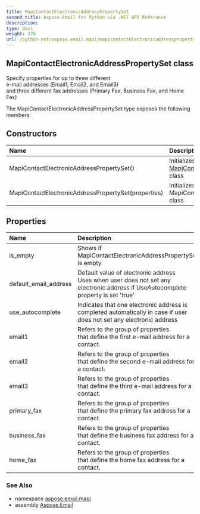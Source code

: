 ```yaml
---
title: MapiContactElectronicAddressPropertySet
second_title: Aspose.Email for Python via .NET API Reference
description: 
type: docs
weight: 370
url: /python-net/aspose.email.mapi/mapicontactelectronicaddresspropertyset/
---
```


## MapiContactElectronicAddressPropertySet class

Specify properties for up to three different <br/>            e-mail addresses (Email1, Email2, and Email3) <br/>            and three different fax addresses (Primary Fax, Business Fax, and Home Fax)

The MapiContactElectronicAddressPropertySet type exposes the following members:
## Constructors
| Name | Description |
| :- | :- |
|MapiContactElectronicAddressPropertySet()|Initializes a new instance of the [MapiContactElectronicAddressPropertySet](/email/python-net/aspose.email.mapi/mapicontactelectronicaddresspropertyset/) class|
|MapiContactElectronicAddressPropertySet(properties)|Initializes a new instance of the MapiContactElectronicAddressPropertySet class|
## Properties
| Name | Description |
| :- | :- |
|is_empty|Shows if MapiContactElectronicAddressPropertySet is empty|
|default_email_address|Default value of electronic address<br/>            Uses when user does not set any electronic address if UseAutocomplete property is set 'true'|
|use_autocomplete|Indicates that one electronic address is completed automatically in case if user does not set any electronic address|
|email1|Refers to the group of properties <br/>            that define the first e-mail address for a contact.|
|email2|Refers to the group of properties <br/>            that define the second e-mail address for a contact.|
|email3|Refers to the group of properties <br/>            that define the third e-mail address for a contact.|
|primary_fax|Refers to the group of properties <br/>            that define the primary fax address for a contact.|
|business_fax|Refers to the group of properties <br/>            that define the business fax address for a contact.|
|home_fax|Refers to the group of properties <br/>            that define the home fax address for a contact.|

### See Also

* namespace [aspose.email.mapi](/email/python-net/aspose.email.mapi/)
* assembly [Aspose.Email](/email/python-net/)

